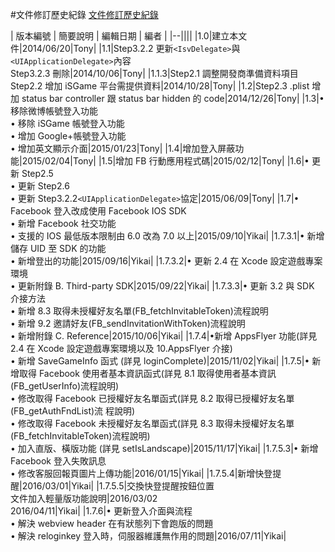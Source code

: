 #文件修訂歷史紀錄
[文件修訂歷史紀錄](history.md)

| 版本編號 | 簡要說明 | 編輯日期 | 編者 |
|--||||
|1.0|建立本文件|2014/06/20|Tony|
|1.1|Step3.2.2 更新`<IsvDelegate>`與 `<UIApplicationDelegate>`內容 <br>Step3.2.3 刪除|2014/10/06|Tony|
|1.1.3|Step2.1 調整開發商準備資料項目 <br>Step2.2 增加 iSGame 平台需提供資料|2014/10/28|Tony|
|1.2|Step2.3 .plist 增加 status bar controller 跟 status bar hidden 的 code|2014/12/26|Tony|
|1.3|• 移除微博帳號登入功能<br>• 移除 iSGame 帳號登入功能 <br>• 增加 Google+帳號登入功能 <br>• 增加英文顯示介面|2015/01/23|Tony|
|1.4|增加登入屏蔽功能|2015/02/04|Tony|
|1.5|增加 FB 行動應用程式碼|2015/02/12|Tony|
|1.6|• 更新 Step2.5<br>• 更新 Step2.6<br>• 更新 Step3.2.2`<UIApplicationDelegate>`協定|2015/06/09|Tony|
|1.7|• Facebook 登入改成使用 Facebook IOS SDK <br>• 新增 Facebook 社交功能<br>• 支援的 IOS 最低版本限制由 6.0 改為 7.0 以上|2015/09/10|Yikai|
|1.7.3.1|• 新增儲存 UID 至 SDK 的功能 <br>• 新增登出的功能|2015/09/16|Yikai|
|1.7.3.2|• 更新 2.4 在 Xcode 設定遊戲專案環境 <br>• 更新附錄 B. Third-party SDK|2015/09/22|Yikai|
|1.7.3.3|• 更新 3.2 與 SDK 介接方法<br>• 新增 8.3 取得未授權好友名單(FB_fetchInvitableToken)流程說明<br>• 新增 9.2 邀請好友(FB_sendInvitationWithToken)流程說明<br>• 新增附錄 C. Reference|2015/10/06|Yikai|
|1.7.4|•新增 AppsFlyer 功能(詳見 2.4 在 Xcode 設定遊戲專案環境以及 10.AppsFlyer 介接)<br>• 新增 SaveGameInfo 函式 (詳見 loginComplete)|2015/11/02|Yikai|
|1.7.5|• 新增取得 Facebook 使用者基本資訊函式(詳見 8.1 取得使用者基本資訊(FB_getUserInfo)流程說明)<br>• 修改取得 Facebook 已授權好友名單函式(詳見 8.2 取得已授權好友名單(FB_getAuthFndList)流 程說明)<br>• 修改取得 Facebook 未授權好友名單函式(詳見 8.3 取得未授權好友名單 (FB_fetchInvitableToken)流程說明)<br>• 加入直版、橫版功能 (詳見 setIsLandscape)|2015/11/17|Yikai|
|1.7.5.3|• 新增 Facebook 登入失敗訊息 <br>• 修改客服回報頁圖片上傳功能|2016/01/15|Yikai|
|1.7.5.4|新增快登提醒|2016/03/01|Yikai|
|1.7.5.5|交換快登提醒按鈕位置<br>文件加入輕量版功能說明|2016/03/02<br>2016/04/11|Yikai| 
|1.7.6|• 更新登入介面與流程<br>• 解決 webview header 在有狀態列下會跑版的問題 <br>• 解決 reloginkey 登入時，伺服器維護無作用的問題|2016/07/11|Yikai|